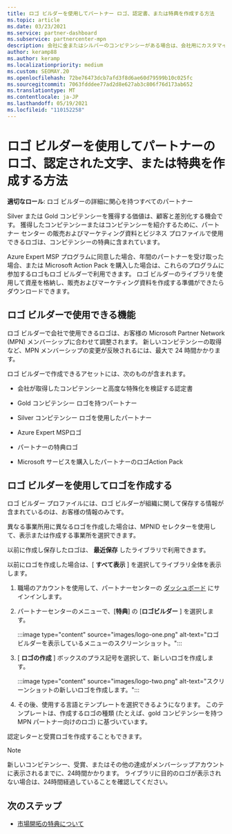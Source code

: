 ```yaml
---
title: ロゴ ビルダーを使用してパートナー ロゴ、認定書、または特典を作成する方法
ms.topic: article
ms.date: 03/23/2021
ms.service: partner-dashboard
ms.subservice: partnercenter-mpn
description: 会社に金またはシルバーのコンピテンシーがある場合は、会社用にカスタマイズされたロゴを生成するか、パートナー センター のロゴ ビルダー ツールを使用して、カスタマイズされた認定資格証明状を要求します。
author: keramp88
ms.author: keramp
ms.localizationpriority: medium
ms.custom: SEOMAY.20
ms.openlocfilehash: 72be76473dcb7afd3f8d6ae60d79599b10c025fc
ms.sourcegitcommit: 7063fdddee77ad2d8e627ab3c806f76d173ab652
ms.translationtype: MT
ms.contentlocale: ja-JP
ms.lasthandoff: 05/19/2021
ms.locfileid: "110152258"
---
```

# <a name="how-to-create-a-partner-logo-certified-letter-or-award-using-logo-builder"></a>ロゴ ビルダーを使用してパートナーのロゴ、認定された文字、または特典を作成する方法

**適切なロール**: ロゴ ビルダーの詳細に関心を持つすべてのパートナー

Silver または Gold コンピテンシーを獲得する価値は、顧客と差別化する機会です。 獲得したコンピテンシーまたはコンピテンシーを紹介するために、パートナー センター の販売およびマーケティング資料とビジネス プロファイルで使用できるロゴは、コンピテンシーの特典に含まれています。 

Azure Expert MSP プログラムに同意した場合、年間のパートナーを受け取った場合、または Microsoft Action Pack を購入した場合は、これらのプログラムに参加するロゴもロゴ ビルダーで利用できます。 ロゴ ビルダーのライブラリを使用して資産を格納し、販売およびマーケティング資料を作成する準備ができたらダウンロードできます。 

## <a name="what-is-available-in-logo-builder"></a>ロゴ ビルダーで使用できる機能

ロゴ ビルダーで会社で使用できるロゴは、お客様の Microsoft Partner Network (MPN) メンバーシップに合わせて調整されます。 新しいコンピテンシーの取得など、MPN メンバーシップの変更が反映されるには、最大で 24 時間かかります。

ロゴ ビルダーで作成できるアセットには、次のものが含まれます。

- 会社が取得したコンピテンシーと高度な特殊化を検証する認定書

- Gold コンピテンシー ロゴを持つパートナー

- Silver コンピテンシー ロゴを使用したパートナー

- Azure Expert MSPロゴ

- パートナーの特典ロゴ

- Microsoft サービスを購入したパートナーのロゴAction Pack

## <a name="create-a-logo-using-logo-builder"></a>ロゴ ビルダーを使用してロゴを作成する

ロゴ ビルダー プロファイルには、ロゴ ビルダーが組織に関して保存する情報が含まれているのは、お客様の情報のみです。

異なる事業所用に異なるロゴを作成した場合は、MPNID セレクターを使用して、表示または作成する事業所を選択できます。

以前に作成し保存したロゴは、 **最近保存** したライブラリで利用できます。

以前にロゴを作成した場合は、[ **すべて表示** ] を選択してライブラリ全体を表示します。

1. 職場のアカウントを使用して、パートナーセンターの [ダッシュボード](https://partner.microsoft.com/dashboard) にサインインします。

1. パートナーセンターのメニューで、[**特典**] の [**ロゴビルダー** ] を選択します。
 
   :::image type="content" source="images/logo-one.png" alt-text="ロゴビルダーを表示しているメニューのスクリーンショット。":::

3. [ **ロゴの作成** ] ボックスのプラス記号を選択して、新しいロゴを作成します。

   :::image type="content" source="images/logo-two.png" alt-text="スクリーンショットの新しいロゴを作成します。":::

4. その後、使用する言語とテンプレートを選択できるようになります。 このテンプレートは、作成するロゴの種類 (たとえば、gold コンピテンシーを持つ MPN パートナー向けのロゴ) に基づいています。

認定レターと受賞ロゴを作成することもできます。

>[!NOTE]
>新しいコンピテンシー、受賞、またはその他の達成がメンバーシップアカウントに表示されるまでに、24時間かかります。 ライブラリに目的のロゴが表示されない場合は、24時間経過していることを確認してください。

## <a name="next-steps"></a>次のステップ

- [市場開拓の特典について](mpn-learn-about-go-to-market-benefits.md)
